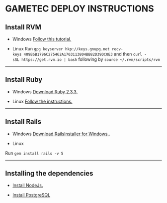 # GAMETEC DEPLOY INSTRUCTIONS

## Install RVM

* Windows
[Follow this tutorial.](http://blog.developwithpassion.com/2012/03/30/installing-rvm-with-cygwin-on-windows/)


* Linux
Run `gpg ­­keyserver hkp://keys.gnupg.net ­­recv­keys 409B6B1796C275462A1703113804BB82D39DC0E3`
and then `curl ­sSL https://get.rvm.io | bash` following by `source ~/.rvm/scripts/rvm`

------

## Install Ruby

* Windows
[Download Ruby 2.3.3.](https://www.ruby-lang.org/pt/downloads/)

* Linux
[Follow the instructions.](https://www.ruby-lang.org/pt/documentation/installation/#apt)

------

## Install Rails

* Windows
[Download RailsInstaller for Windows.](https://s3.amazonaws.com/railsinstaller/Windows/railsinstaller-3.3.0.exe).

* Linux

Run `gem install rails -v 5`

------
## Installing the dependencies

* [Install NodeJs.](https://nodejs.org/en/download/)

* [Install PostgreSQL](https://www.postgresql.org/download/)
